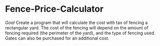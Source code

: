 # Fence-Price-Calculator

_Goal_ 
Create a program that will calculate the cost with tax of fencing a rectangular yard. The cost of the fencing will depend on the amount of fencing required (the perimeter of the yard), and the type of fencing used. Gates can also be purchased for an additional cost. 
